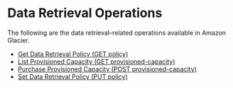 # Data Retrieval Operations<a name="data-retrieval-policy-operations"></a>

The following are the data retrieval–related operations available in Amazon Glacier\.


+ [Get Data Retrieval Policy \(GET policy\)](api-GetDataRetrievalPolicy.md)
+ [List Provisioned Capacity \(GET provisioned\-capacity\)](api-ListProvisionedCapacity.md)
+ [Purchase Provisioned Capacity \(POST provisioned\-capacity\)](api-PurchaseProvisionedCapacity.md)
+ [Set Data Retrieval Policy \(PUT policy\)](api-SetDataRetrievalPolicy.md)